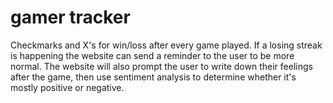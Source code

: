 # gamer tracker

Checkmarks and X's for win/loss after every game played. If a losing streak is happening the website can send a reminder to the user to be more normal. The website will also prompt the user to write down their feelings after the game, then use sentiment analysis to determine whether it's mostly positive or negative.
